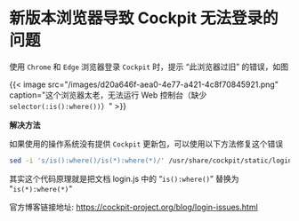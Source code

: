 # 新版本浏览器导致 Cockpit 无法登录的问题


使用 `Chrome` 和 `Edge` 浏览器登录 `Cockpit` 时，提示 “此浏览器过旧” 的错误，如图

{{< image src="/images/d20a646f-aea0-4e77-a421-4c8f70845921.png" caption="这个浏览器太老，无法运行 Web 控制台（缺少 `selector(:is():where())`）" >}}

**解决方法**

如果使用的操作系统没有提供 `Cockpit` 更新包，可以使用以下方法修复这个错误

```bash
sed -i 's/is():where()/is(*):where(*)/' /usr/share/cockpit/static/login.js
```

其实这个代码原理就是把文档 login.js 中的 “`is():where()`” 替换为 "`is(*):where(*)`"

官方博客链接地址:  https://cockpit-project.org/blog/login-issues.html

